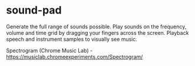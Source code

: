 # sound-pad

Generate the full range of sounds possible. Play sounds on the frequency, volume and time grid by dragging your fingers across the screen. Playback speech and instrument samples to  visually see music.

Spectrogram (Chrome Music Lab) - https://musiclab.chromeexperiments.com/Spectrogram/
